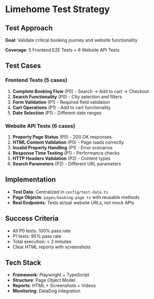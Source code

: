 # Limehome Test Strategy

## Test Approach
**Goal**: Validate critical booking journey and website functionality

**Coverage**: 5 Frontend E2E Tests + 6 Website API Tests

## Test Cases

### Frontend Tests (5 cases)
1. **Complete Booking Flow** (P0) - Search → Add to cart → Checkout
2. **Search Functionality** (P0) - City selection and filters
3. **Form Validation** (P1) - Required field validation
4. **Cart Operations** (P1) - Add to cart functionality
5. **Date Selection** (P1) - Different date ranges

### Website API Tests (6 cases)
1. **Property Page Status** (P0) - 200 OK responses
2. **HTML Content Validation** (P0) - Page loads correctly
3. **Invalid Property Handling** (P1) - Error scenarios
4. **Response Time Testing** (P1) - Performance checks
5. **HTTP Headers Validation** (P2) - Content types
6. **Search Parameters** (P2) - Different URL parameters

## Implementation
- **Test Data**: Centralized in `config/test-data.ts`
- **Page Objects**: `pages/booking-page.ts` with reusable methods
- **Real Endpoints**: Tests actual website URLs, not mock APIs

## Success Criteria
- All P0 tests: 100% pass rate
- P1 tests: 95% pass rate
- Total execution: < 2 minutes
- Clear HTML reports with screenshots

## Tech Stack
- **Framework**: Playwright + TypeScript
- **Structure**: Page Object Model
- **Reports**: HTML + Screenshots + Videos
- **Monitoring**: DataDog integration